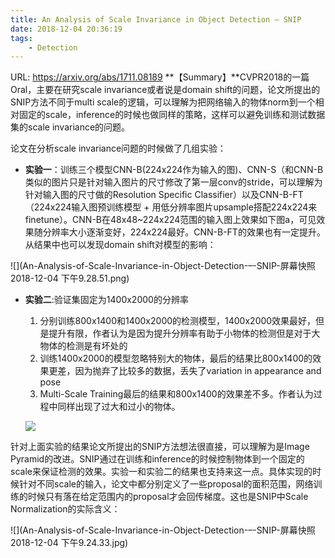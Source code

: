 ```yaml
---
title: An Analysis of Scale Invariance in Object Detection – SNIP
date: 2018-12-04 20:36:19
tags:
    - Detection
---
```

URL: https://arxiv.org/abs/1711.08189
**【Summary】**CVPR2018的一篇Oral，主要在研究scale invariance或者说是domain shift的问题，论文所提出的SNIP方法不同于multi scale的逻辑，可以理解为把网络输入的物体norm到一个相对固定的scale，inference的时候也做同样的策略，这样可以避免训练和测试数据集的scale invariance的问题。

论文在分析scale invariance问题的时候做了几组实验：
+ **实验一**：训练三个模型CNN-B(224x224作为输入的图)、CNN-S（和CNN-B类似的图片只是针对输入图片的尺寸修改了第一层conv的stride，可以理解为针对输入图的尺寸做的Resolution Specific Classifier）以及CNN-B-FT（224x224输入图预训练模型 + 用低分辨率图片upsample搭配224x224来finetune）。CNN-B在48x48~224x224范围的输入图上效果如下图a，可见效果随分辨率大小逐渐变好，224x224最好。CNN-B-FT的效果也有一定提升。从结果中也可以发现domain shift对模型的影响：

 ![](An-Analysis-of-Scale-Invariance-in-Object-Detection-–-SNIP-屏幕快照 2018-12-04 下午9.28.51.png)

+ **实验二**:验证集固定为1400x2000的分辨率

  1. 分别训练800x1400和1400x2000的检测模型，1400x2000效果最好，但是提升有限，作者认为是因为提升分辨率有助于小物体的检测但是对于大物体的检测是有坏处的
  2. 训练1400x2000的模型忽略特别大的物体，最后的结果比800x1400的效果更差，因为抛弃了比较多的数据，丢失了variation in appearance and pose
  3. Multi-Scale Training最后的结果和800x1400的效果差不多。作者认为过程中同样出现了过大和过小的物体。

  ![](An-Analysis-of-Scale-Invariance-in-Object-Detection-–-SNIP-截屏2019-12-2123.05.59.png)

针对上面实验的结果论文所提出的SNIP方法想法很直接，可以理解为是Image Pyramid的改进。SNIP通过在训练和inference的时候控制物体到一个固定的scale来保证检测的效果。实验一和实验二的结果也支持来这一点。具体实现的时候针对不同scale的输入，论文中都分别定义了一些proposal的面积范围，网络训练的时候只有落在给定范围内的proposal才会回传梯度。这也是SNIP中Scale Normalization的实际含义：

![](An-Analysis-of-Scale-Invariance-in-Object-Detection-–-SNIP-屏幕快照 2018-12-04 下午9.24.33.jpg)
